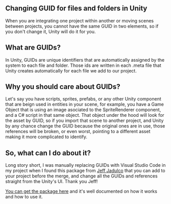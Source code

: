 ## Changing GUID for files and folders in Unity

When you are integrating one project within another or moving scenes between projects, you cannot have the same GUID in two elements, so if you don't change it, Unity will do it for you.

<h2>What are GUIDs?</h2>

In Unity, GUIDs are unique identifiers that are automatically assigned by the system to each file and folder. Those ids are written in each .meta file that Unity creates automatically for each file we add to our project.

<h2>Why you should care about GUIDs? </h2>

Let's say you have scripts, sprites, prefabs, or any other Unity component that are beign used in entities in your scene, for example, you have a Game Object that is using an image asociated to the SpriteRenderer component, and a C# script in that same object. That object under the hood will look for the asset by GUID, so if you import that scene to another project, and Unity by any chance change the GUID because the original ones are in use, those references will be broken, or even worst, pointing to a different asset making it more complicated to identify.

<h2>So, what can I do about it?</h2>

Long story short, I was manually replacing GUIDs with Visual Studio Code in my project when I found this package from <a href="https://jeffjadulco.com/" target="_blank">Jeff Jadulco</a> that you can add to your project before the merge, and change all the GUIDs and references straight from the Unity's UI. 
Thank you Jeff!

<a target="_blank" href="https://github.com/jeffjadulco/unity-guid-regenerator">You can get the package here</a> and it's well documented on how it works and how to use it.